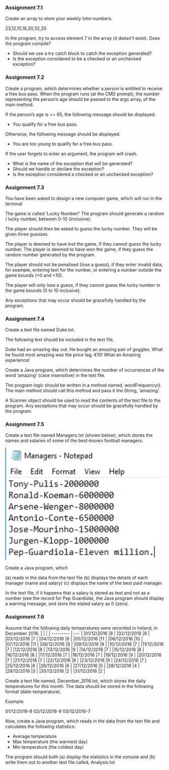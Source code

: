 ### Assignment 7.1
Create an array to store your weekly lotto numbers.

23,12,10,16,30,32,20

In the program, try to access element 7 in the array (it doesn't exist). Does the
program compile?
* Should we use a try catch block to catch the exception generated?
* Is the exception considered to be a checked or an unchecked exception?

### Assignment 7.2
Create a program, which determines whether a person is entitled to receive a free
bus pass.
When the program runs (at the CMD prompt), the number representing the person’s
age should be passed to the args array, of the main method.

If the person’s age is >= 65, the following message should be displayed:

* You qualify for a free bus pass.

Otherwise, the following message should be displayed:
* You are too young to qualify for a free bus pass.

If the user forgets to enter an argument, the program will crash.
* What is the name of the exception that will be generated?
* Should we handle or declare the exception?
* Is the exception considered a checked or an unchecked exception?

### Assignment 7.3
You have been asked to design a new computer game, which will run in the
terminal

The game is called ‘Lucky Number!’ The program should generate a random / lucky
number, between 0-10 (inclusive).

The player should then be asked to guess the lucky number.
They will be given three guesses.

The player is deemed to have lost the game, if they cannot guess the lucky number.
The player is deemed to have won the game, if they guess the random number
generated by the program.

The player should not be penalised (lose a guess), if they enter invalid data, for
example, entering text for the number, or entering a number outside the game
bounds (<0 and >10).

The player will only lose a guess, if they cannot guess the lucky number in the game
bounds (0 to 10 inclusive).

Any exceptions that may occur should be gracefully handled by the program.

### Assignment 7.4
Create a text file named Duke.txt.

The following text should be included in the text file.

Duke had an amazing day out. He bought an amazing pair of
goggles. What he found most amazing was the price tag. €10!
What an Amazing experience!


Create a Java program, which determines the number of occurrences of the word
‘amazing’ (case insensitive) in the text file.

The program logic should be written in a method named, wordFrequency(). The main
method should call this method and pass it the String, ‘amazing’.

A Scanner object should be used to read the contents of the text file to the program.
Any exceptions that may occur should be gracefully handled by the program.

### Assignment 7.5
Create a text file named Managers.txt (shown below), which stores the names and
salaries of some of the best-known football managers.

![](assets/README-3a4c345e.png)

Create a Java program, which

(a) reads in the data from the text file
(b) displays the details of each manager (name and salary)
(c) displays the name of the best paid manager.

In the text file, if it happens that a salary is stored as text and not as a number (see
the record for Pep Guardiola), the Java program should display a warning message,
and store the stated salary as 0 (zero).

### Assignment 7.6
Assume that the following daily temperatures were recorded in Ireland, in December
2016.
|           |     |
| --------- | --- |
|01/12/2016 |8    |
|02/12/2016 |9    |
|03/12/2016 |7    |
|04/12/2016 |6    |
|05/12/2016 |11   |
|06/12/2016 |10   |
|07/12/2016 |11   |
|08/12/2016 |8    |
|09/12/2016 |9    |
|10/12/2016 |7    |
|11/12/2016 |7    |
|12/12/2016 |8    |
|13/12/2016 |9    |
|14/12/2016 |7    |
|15/12/2016 |8    |
|16/12/2016 |8    |
|17/12/2016 |7    |
|18/12/2016 |7    |
|19/12/2016 |9    |
|20/12/2016 |7    |
|21/12/2016 |7    |
|22/12/2016 |8    |
|23/12/2016 |9    |
|24/12/2016 |7    |  
|25/12/2016 |6    |
|26/12/2016 |6    |
|27/12/2016 |5    |
|28/12/2016 |4    |
|29/12/2016 |3    |
|30/12/2016 |2    |
|31/12/2016 |2    |


Create a text file named, December_2016.txt, which stores the daily temperatures
for this month. The data should be stored in the following format (date-temperature).

Example:

01/12/2016-8
02/12/2016-9
03/12/2016-7

Now, create a Java program, which reads in the data from the text file and calculates
the following statistics:
* Average temperature
* Max temperature (the warmest day)
* Min temperature (the coldest day)

The program should both (a) display the statistics in the console and (b) write them
out to another text file called, Analysis.txt
